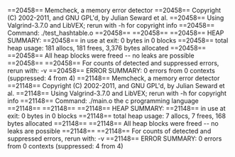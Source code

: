 ==20458== Memcheck, a memory error detector
==20458== Copyright (C) 2002-2011, and GNU GPL'd, by Julian Seward et al.
==20458== Using Valgrind-3.7.0 and LibVEX; rerun with -h for copyright info
==20458== Command: ./test_hashtable.o
==20458== 
==20458== 
==20458== HEAP SUMMARY:
==20458==     in use at exit: 0 bytes in 0 blocks
==20458==   total heap usage: 181 allocs, 181 frees, 3,376 bytes allocated
==20458== 
==20458== All heap blocks were freed -- no leaks are possible
==20458== 
==20458== For counts of detected and suppressed errors, rerun with: -v
==20458== ERROR SUMMARY: 0 errors from 0 contexts (suppressed: 4 from 4)
==21148== Memcheck, a memory error detector
==21148== Copyright (C) 2002-2011, and GNU GPL'd, by Julian Seward et al.
==21148== Using Valgrind-3.7.0 and LibVEX; rerun with -h for copyright info
==21148== Command: ./main.o the c programming language
==21148== 
==21148== 
==21148== HEAP SUMMARY:
==21148==     in use at exit: 0 bytes in 0 blocks
==21148==   total heap usage: 7 allocs, 7 frees, 168 bytes allocated
==21148== 
==21148== All heap blocks were freed -- no leaks are possible
==21148== 
==21148== For counts of detected and suppressed errors, rerun with: -v
==21148== ERROR SUMMARY: 0 errors from 0 contexts (suppressed: 4 from 4)
